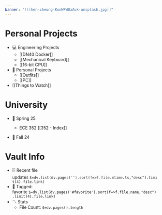 ```yaml
---
banner: "![[ken-cheung-KonWFWUaAuk-unsplash.jpg]]"
---
```

# Personal Projects

- 💻 Engineering Projects
    - [[DN40 Docker]]
    - [[Mechanical Keyboard]]
    - [[16-bit CPU]]
- 👔 Personal Projects
	- [[Outfits]]
	- [[PC]]
- [[Things to Watch]]

# University

- 🌷 Spring 25
	- ECE 352 [[352 - Index]]
    
- 🍂 Fall 24


# Vault Info

- 🗄️ Recent file updates `$=dv.list(dv.pages('').sort(f=>f.file.mtime.ts,"desc").limit(4).file.link)`
- 🔖 Tagged: favorite `$=dv.list(dv.pages('#favorite').sort(f=>f.file.name,"desc").limit(4).file.link)`
- 〽️ Stats
    - File Count: `$=dv.pages().length`